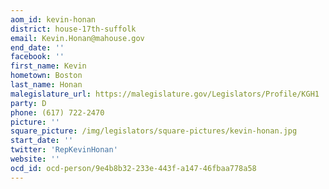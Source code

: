 ```yaml
---
aom_id: kevin-honan
district: house-17th-suffolk
email: Kevin.Honan@mahouse.gov
end_date: ''
facebook: ''
first_name: Kevin
hometown: Boston
last_name: Honan
malegislature_url: https://malegislature.gov/Legislators/Profile/KGH1
party: D
phone: (617) 722-2470
picture: ''
square_picture: /img/legislators/square-pictures/kevin-honan.jpg
start_date: ''
twitter: 'RepKevinHonan'
website: ''
ocd_id: ocd-person/9e4b8b32-233e-443f-a147-46fbaa778a58
---
```

